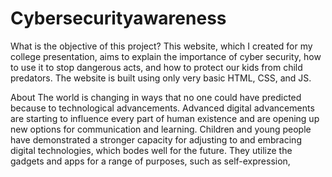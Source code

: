 # Cybersecurityawareness
What is the objective of this project?
This website, which I created for my college presentation, aims to explain the importance of cyber security, how to use it to stop dangerous acts, and how to protect our kids from child predators. The website is built using only very basic HTML, CSS, and JS.

About
The world is changing in ways that no one could have predicted because to technological advancements. Advanced digital advancements are starting to influence every part of human existence and are opening up new options for communication and learning. Children and young people have demonstrated a stronger capacity for adjusting to and embracing digital technologies, which bodes well for the future. They utilize the gadgets and apps for a range of purposes, such as self-expression,
